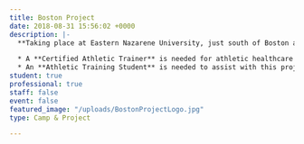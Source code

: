 ```yaml
---
title: Boston Project
date: 2018-08-31 15:56:02 +0000
description: |-
  **Taking place at Eastern Nazarene University, just south of Boston and blocks from the ocean, the Boston Project staff and college athletes will seek to create and environment of personal growth and development. You will be trained about win/build/send ministry while gaining a Biblical perspective on diversity.** 

  * A **Certified Athletic Trainer** is needed for athletic healthcare needs during the UTC Sprint.
  * An **Athletic Training Student** is needed to assist with this project.
student: true
professional: true
staff: false
event: false
featured_image: "/uploads/BostonProjectLogo.jpg"
type: Camp & Project

---
```

